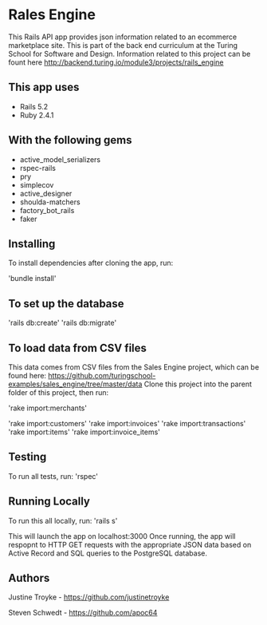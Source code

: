 # Rales Engine

This Rails API app provides json information related to an ecommerce marketplace site. This is part of the back end curriculum at the Turing School for Software and Design. Information related to this project can be fount here http://backend.turing.io/module3/projects/rails_engine

## This app uses
* Rails 5.2
* Ruby 2.4.1

## With the following gems
* active_model_serializers
* rspec-rails
* pry
* simplecov
* active_designer
* shoulda-matchers
* factory_bot_rails
* faker

## Installing
To install dependencies after cloning the app, run:

'bundle install'

## To set up the database

'rails db:create'
'rails db:migrate'

## To load data from CSV files
This data comes from CSV files from the Sales Engine project, which can be found here: https://github.com/turingschool-examples/sales_engine/tree/master/data
Clone this project into the parent folder of this project, then run:

'rake import:merchants'

'rake import:customers'
'rake import:invoices'
'rake import:transactions'
'rake import:items'
'rake import:invoice_items'

## Testing
To run all tests, run:
'rspec'

## Running Locally
To run this all locally, run:
'rails s'

This will launch the app on localhost:3000
Once running, the app will respopnt to HTTP GET requests with the appropriate JSON data based on Active Record and SQL queries to the PostgreSQL database.

## Authors
Justine Troyke - https://github.com/justinetroyke

Steven Schwedt - https://github.com/apoc64
